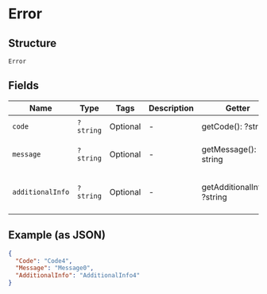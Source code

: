 
# Error

## Structure

`Error`

## Fields

| Name | Type | Tags | Description | Getter | Setter |
|  --- | --- | --- | --- | --- | --- |
| `code` | `?string` | Optional | - | getCode(): ?string | setCode(?string code): void |
| `message` | `?string` | Optional | - | getMessage(): ?string | setMessage(?string message): void |
| `additionalInfo` | `?string` | Optional | - | getAdditionalInfo(): ?string | setAdditionalInfo(?string additionalInfo): void |

## Example (as JSON)

```json
{
  "Code": "Code4",
  "Message": "Message0",
  "AdditionalInfo": "AdditionalInfo4"
}
```

